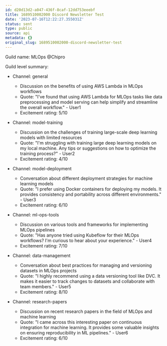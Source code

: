 ```yaml
---
id: d20d13d2-a047-436f-8caf-12dd753eeebf
title: 1689510002000 Discord Newsletter Test
date: '2023-07-16T12:22:27.355031Z'
status: sent
type: public
source: api
metadata: {}
original_slug: 1689510002000-discord-newsletter-test
---
```


<!-- buttondown-editor-mode: plaintext -->Guild name: MLOps @Chipro

Guild level summary:

- Channel: general
    - Discussion on the benefits of using AWS Lambda in MLOps workflows
    - Quote: "I've found that using AWS Lambda for MLOps tasks like data preprocessing and model serving can help simplify and streamline the overall workflow." - User1
    - Excitement rating: 5/10

- Channel: model-training
    - Discussion on the challenges of training large-scale deep learning models with limited resources
    - Quote: "I'm struggling with training large deep learning models on my local machine. Any tips or suggestions on how to optimize the training process?" - User2
    - Excitement rating: 4/10

- Channel: model-deployment
    - Conversation about different deployment strategies for machine learning models
    - Quote: "I prefer using Docker containers for deploying my models. It provides consistency and portability across different environments." - User3
    - Excitement rating: 6/10

- Channel: ml-ops-tools
    - Discussion on various tools and frameworks for implementing MLOps pipelines
    - Quote: "Has anyone tried using Kubeflow for their MLOps workflows? I'm curious to hear about your experience." - User4
    - Excitement rating: 7/10

- Channel: data-management
    - Conversation about best practices for managing and versioning datasets in MLOps projects
    - Quote: "I highly recommend using a data versioning tool like DVC. It makes it easier to track changes to datasets and collaborate with team members." - User5
    - Excitement rating: 8/10

- Channel: research-papers
    - Discussion on recent research papers in the field of MLOps and machine learning
    - Quote: "I came across this interesting paper on continuous integration for machine learning. It provides some valuable insights on ensuring reproducibility in ML pipelines." - User6
    - Excitement rating: 6/10